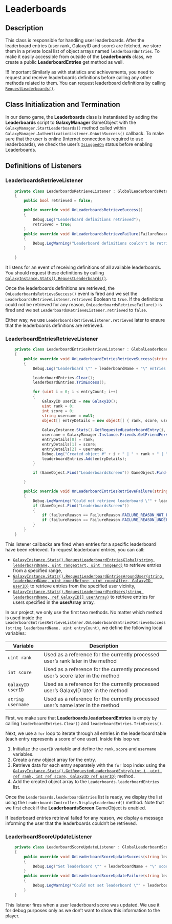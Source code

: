 # Leaderboards

## Description

This class is responsible for handling user leaderboards. After the leaderboard entries (user rank, GalaxyID and score) are fetched, we store them in a private local list of object arrays named `leaderboardEntries`. To make it easily accessible from outside of the **Leaderboards** class, we create a public **LeaderboardEntries** get method as well.

!!! Important
    Similarly as with statistics and achievements, you need to request and receive leaderboards definitions before calling any other methods related to them. You can request leaderboard definitions by calling [`RequestLeaderboards()`](https://docs.gog.com/galaxyapi/classgalaxy_1_1api_1_1IStats.html#a7290943ee81882d006239f103d523a1d).

## Class Initialization and Termination

In our demo game, the **Leaderboards** class is instantiated by adding the **Leaderboards** script to **GalaxyManager** GameObject with the `GalaxyManager.StartLeaderboards()` method called within `GalaxyManager.AuthenticationListener.OnAuthSuccess()` callback. To make sure that the user is online (Internet connection is required to use leaderboards), we check the user’s [`IsLoggedOn`](https://docs.gog.com/galaxyapi/classgalaxy_1_1api_1_1IUser.html#a3e373012e77fd2baf915062d9e0c05b3) status before enabling Leaderboards.

## Definitions of Listeners

### LeaderboardsRetrieveListener

```c#
    private class LeaderboardsRetrieveListener : GlobalLeaderboardsRetrieveListener
    {
        public bool retrieved = false;

        public override void OnLeaderboardsRetrieveSuccess()
        {
            Debug.Log("Leaderboard definitions retrieved");
            retrieved = true;
        }
        public override void OnLeaderboardsRetrieveFailure(FailureReason failureReason)
        {
            Debug.LogWarning("Leaderboard definitions couldn't be retrieved, for reason: " + failureReason);
        }

    }
```

It listens for an event of receiving definitions of all available leaderboards. You should request these definitions by calling [`GalaxyInstance.Stats().RequestLeaderboards()`](https://docs.gog.com/galaxyapi/classgalaxy_1_1api_1_1IStats.html#a7290943ee81882d006239f103d523a1d).

Once the leaderboards definitions are retrieved, the `OnLeaderboardsRetrieveSuccess()` event is fired and we set the `LeaderboardsRetrieveListener.retrieved` Boolean to `true`. If the definitions could not be retrieved for any reason, `OnLeaderboardsRetrieveFailure()` is fired and we set `LeaderboardsRetrieveListener.retrieved` to `false`.

Either way, we use `LeaderboardsRetrieveListener.retrieved` later to ensure that the leaderboards definitions are retrieved.

### LeaderboardEntriesRetrieveListener

```c#
    private class LeaderboardEntriesRetrieveListener : GlobalLeaderboardEntriesRetrieveListener
    {
        public override void OnLeaderboardEntriesRetrieveSuccess(string leaderboardName, uint entryCount)
        {
            Debug.Log("Leaderboard \"" + leaderboardName + "\" entries retrieved\nEntry count: " + entryCount);

            leaderboardEntries.Clear();
            leaderboardEntries.TrimExcess();

            for (uint i = 0; i < entryCount; i++)
            {
                GalaxyID userID = new GalaxyID();
                uint rank = 0;
                int score = 0;
                string username = null;
                object[] entryDetails = new object[] { rank, score, username };
                
                GalaxyInstance.Stats().GetRequestedLeaderboardEntry(i, ref rank, ref score, ref userID);
                username = GalaxyManager.Instance.Friends.GetFriendPersonaName(userID);
                entryDetails[0] = rank;
                entryDetails[1] = score; 
                entryDetails[2] = username;
                Debug.Log("Created object #" + i + " | " + rank + " | " + score + " | " + username);
                leaderboardEntries.Add(entryDetails);
            }

            if (GameObject.Find("LeaderboardsScreen")) GameObject.Find("LeaderboardsScreen").GetComponent<LeaderboardsController>().DisplayLeaderboard();

        }

        public override void OnLeaderboardEntriesRetrieveFailure(string leaderboardName, FailureReason failureReason)
        {
            Debug.LogWarning("Could not retrieve leaderboard \"" + leaderboardName + "\" entries for reason: " + failureReason);
            if (GameObject.Find("LeaderboardsScreen"))
            {
                if (failureReason == FailureReason.FAILURE_REASON_NOT_FOUND) GameObject.Find("LeaderboardsScreen").GetComponent<LeaderboardsController>().DisplayMessage("No entry for the current user in selected leadeboard");
                if (failureReason == FailureReason.FAILURE_REASON_UNDEFINED) GameObject.Find("LeaderboardsScreen").GetComponent<LeaderboardsController>().DisplayMessage("Failure reason undefined");
            }
        }
    }
```

This listener callbacks are fired when entries for a specific leaderboard have been retrieved. To request leaderboard entries, you can call:

- [`GalaxyInstance.Stats().RequestLeaderboardEntriesGlobal(string leaderboardName, uint rangeStart, uint rangeEnd)`](https://docs.gog.com/galaxyapi/classgalaxy_1_1api_1_1IStats.html#a8001acf6133977206aae970b04e82433) to retrieve entries from a specified range,
- [`GalaxyInstance.Stats().RequestLeaderboardEntriesAroundUser(string leaderboardName, uint countBefore, uint countAfter, GalaxyID userID)`](https://docs.gog.com/galaxyapi/classgalaxy_1_1api_1_1IStats.html#a1215ca0927c038ed5380d23d1825d92d) to retrieve entries from the specified user vicinity,
- [`GalaxyInstance.Stats().RequestLeaderboardForUsers(string leaderboardName, ref GalaxyID[] userArray)`](https://docs.gog.com/galaxyapi/classgalaxy_1_1api_1_1IStats.html#ac06a171edf21bb4b2b1b73db0d3ba994) to retrieve entries for users specified in the **userArray** array.

In our project, we only use the first two methods. No matter which method is used inside the `LeaderboardEntriesRetrieveListener.OnLeaderboardEntriesRetrieveSuccess(string leaderboardName, uint entryCount)`, we define the following local variables:

| Variable          | Description                                                  |
| ----------------- | ------------------------------------------------------------ |
| `uint rank`       | Used as a reference for the currently processed user’s rank later in the method |
| `int score`       | Used as a reference for the currently processed user’s score later in the method |
| `GalaxyID userID` | Used as a reference for the currently processed user’s GalaxyID later in the method |
| `string username` | Used as a reference for the currently processed user’s name later in the method |

First, we make sure that **Leaderboards.leaderboardEntries** is empty by calling `leaderboardEntries.Clear()` and `leaderboardEntries.TrimExcess()`.

Next, we use a `for` loop to iterate through all entries in the leaderboard table (each entry represents a score of one user). Inside this loop we:

1. Initialize the `userID` variable and define the `rank`, `score` and `username` variables.
2. Create a new object array for the entry.
3. Retrieve data for each entry separately with the `for` loop index using the [`GalaxyInstance.Stats().GetRequestedLeaderboardEntry(uint i, uint ref rank, int ref score, GalaxyID ref userID)`](https://docs.gog.com/galaxyapi/classgalaxy_1_1api_1_1IStats.html#a2a83a60778dafd8375aa7c477d9f7bff) method.
4. Add the created object array to the `Leaderboards.leaderboardEntries` list.

Once the `Leaderboards.leaderboardEntries` list is ready, we display the list using the `LeaderboardsController.DisplayLeaderboard()` method. Note that we first check if the **LeaderboardsScreen** GameObject is enabled.

If leaderboard entries retrieval failed for any reason, we display a message informing the user that the leaderboards couldn’t be retrieved.

### LeaderboardScoreUpdateListener

```c#
    private class LeaderboardScoreUpdateListener : GlobalLeaderboardScoreUpdateListener
    {
        public override void OnLeaderboardScoreUpdateSuccess(string leaderboardName, int score, uint oldRank, uint newRank)
        {
            Debug.Log("Set leaderboard \"" + leaderboardName + "\" score to " + score);
        }
        public override void OnLeaderboardScoreUpdateFailure(string leaderboardName, int score, FailureReason failureReason)
        {
            Debug.LogWarning("Could not set leaderboard \"" + leaderboardName + "\" entry for reason: " + failureReason);
        }
    }
```

This listener fires when a user leaderboard score was updated. We use it for debug purposes only as we don’t want to show this information to the player.
